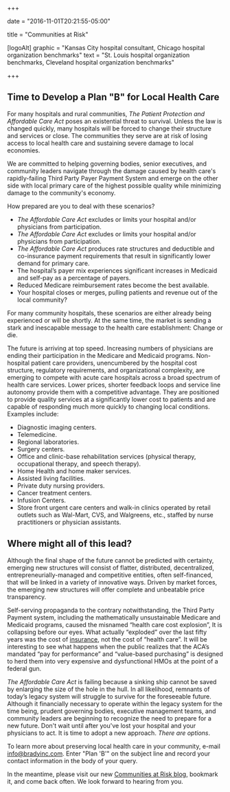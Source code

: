 +++

date = "2016-11-01T20:21:55-05:00"

title = "Communities at Risk"

[logoAlt]
  graphic = "Kansas City hospital consultant, Chicago hospital organization benchmarks"
  text = "St. Louis hospital organization benchmarks, Cleveland hospital organization benchmarks"

+++

## Time to Develop a Plan "B" for Local Health Care

For many hospitals and rural communities, _The Patient Protection and Affordable Care Act_ poses an existential threat to survival. Unless the law is changed quickly, many hospitals will be forced to change their structure and services or close. The communities they serve are at risk of losing access to local health care and sustaining severe damage to local economies.

We are committed to helping governing bodies, senior executives, and community leaders navigate through the damage caused by health care's rapidly-failing Third Party Payer Payment System and emerge on the other side with local primary care of the highest possible quality while minimizing damage to the community's economy.

How prepared are you to deal with these scenarios?

* _The Affordable Care Act_ excludes or limits your hospital and/or physicians from participation.
* _The Affordable Care Act_ excludes or limits your hospital and/or physicians from participation.
* _The Affordable Care Act_ produces rate structures and deductible and co-insurance payment requirements that result in significantly lower demand for primary care.
* The hospital’s payer mix experiences significant increases in Medicaid and self-pay as a percentage of payers.
* Reduced Medicare reimbursement rates become the best available.
* Your hospital closes or merges, pulling patients and revenue out of the local community?

For many community hospitals, these scenarios are either already being experienced or will be shortly. At the same time, the market is sending a stark and inescapable message to the health care establishment: Change or die.

The future is arriving at top speed. Increasing numbers of physicians are ending their participation in the Medicare and Medicaid programs. Non-hospital patient care providers, unencumbered by the hospital cost structure, regulatory requirements, and organizational complexity, are emerging to compete with acute care hospitals across a broad spectrum of health care services. Lower prices, shorter feedback loops and service line autonomy provide them with a competitive advantage. They are positioned to provide quality services at a significantly lower cost to patients and are capable of responding much more quickly to changing local conditions. Examples include:

* Diagnostic imaging centers.
* Telemedicine.
* Regional laboratories.
* Surgery centers.
* Office and clinic-base rehabilitation services (physical therapy, occupational therapy, and speech therapy).
* Home Health and home maker services.
* Assisted living facilities.
* Private duty nursing providers.
* Cancer treatment centers.
* Infusion Centers.
* Store front urgent care centers and walk-in clinics operated by retail outlets such as Wal-Mart, CVS, and Walgreens, etc., staffed by nurse practitioners or physician assistants.

## Where might all of this lead?

Although the final shape of the future cannot be predicted with certainty, emerging new structures will consist of flatter, distributed, decentralized, entrepreneurially-managed and competitive entities, often self-financed, that will be linked in a variety of innovative ways. Driven by market forces, the emerging new structures will offer complete and unbeatable price transparency.

Self-serving propaganda to the contrary notwithstanding, the Third Party Payment system, including the mathematically unsustainable Medicare and Medicaid programs, caused the misnamed “health care cost explosion”, It is collapsing before our eyes. What actually “exploded” over the last fifty years was the cost of <u>insurance</u>, not the cost of “health care”. It will be interesting to see what happens when the public realizes that the ACA’s mandated “pay for performance” and “value-based purchasing” is designed to herd them into very expensive and dysfunctional HMOs at the point of a federal gun.

_The Affordable Care Act_ is failing because a sinking ship cannot be saved by enlarging the size of the hole in the hull. In all likelihood, remnants of today’s legacy system will struggle to survive for the foreseeable future. Although it financially necessary to operate within the legacy system for the time being, prudent governing bodies, executive management teams, and community leaders are beginning to recognize the need to prepare for a new future. Don't wait until after you've lost your hospital and your physicians to act. It is time to adopt a new approach. _There are options_.

To learn more about preserving local health care in your community, e-mail <a href="mailto:info@bradyinc.com?Subject=Plan 'B'">info@bradyinc.com</a>. Enter "Plan 'B'" on the subject line and record your contact information in the body of your query.

In the meantime, please visit our new <a href="http://communities-at-risk.blogspot.com/" target="_blank">Communities at Risk blog</a>, bookmark it, and come back often. We look forward to hearing from you.
